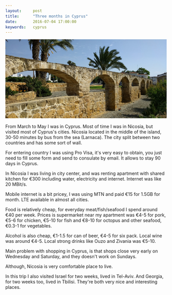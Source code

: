 ```yaml
---
layout:     post
title:      "Three months in Cyprus"
date:       2016-07-04 17:00:00
keywords:   cyprus
---
```


![Nicosia aqueduct](/assets/nicosia.jpg)

From March to May I was in Cyprus. Most of time I was in Nicosia, but
visited most of Cyprus's cities. Nicosia located in the middle of the island,
30-50 minutes by bus from the sea (Larnaca). The city split between two
countries and has some sort of wall.

For entering country I was using Pro Visa, it's very easy to obtain, you just need to
fill some form and send to consulate by email. It allows to stay 90 days in Cyprus.

In Nicosia I was living in city center, and was renting apartment with shared kitchen for €300
including water, electricity and internet. Internet was like 20 MBit/s.

Mobile internet is a bit pricey, I was using MTN and paid €15 for 1.5GB for month.
LTE available in almost all cities.

Food is relatively cheap, for everyday meat/fish/seafood I spend around €40 per week.
Prices is supermarket near my apartment was €4-5 for pork, €5-6 for chicken,
€5-10 for fish and €8-10 for octopus and other seafood, €0.3-1 for vegetables.

Alcohol is also cheap, €1-1.5 for can of beer, €4-5 for six pack. Local wine
was around €4-5. Local strong drinks like Ouzo and Zivania was €5-10.
  
Main problem with shopping in Cyprus, is that shops close very early on Wednesday
and Saturday, and they doesn't work on Sundays.

Although, Nicosia is very comfortable place to live.

In this trip I also visited Israel for two weeks, lived in Tel-Aviv. And Georgia,
for two weeks too, lived in Tbilisi. They're both very nice and interesting places.
